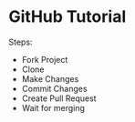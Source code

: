 # GitHub Tutorial

Steps:

- Fork Project
- Clone
- Make Changes
- Commit Changes
- Create Pull Request
- Wait for merging
